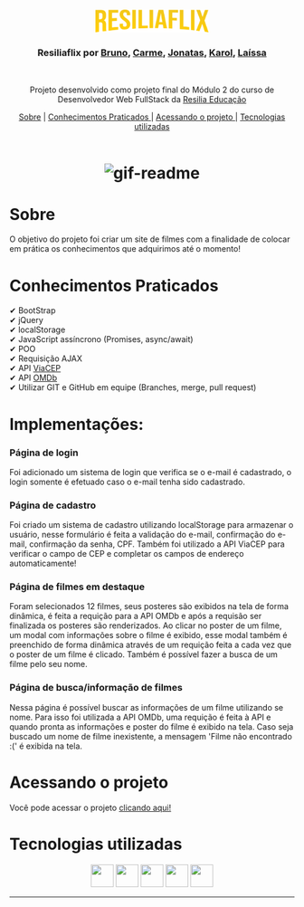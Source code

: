 <br />
<p align="center">
    <img src="./src/img/logo.png" alt="Logo" width="200">

  <h3 align="center">Resiliaflix por <a href="https://www.linkedin.com/in/bruno-andreotti-9384411b4/">Bruno</a>, <a href="https://www.linkedin.com/in/carme-fernandes-30997928/">Carme</a>, <a href="https://www.linkedin.com/in/jonatastalves/">Jonatas</a>, <a href="https://github.com/kaarolfelix">Karol</a>, <a href="https://www.linkedin.com/in/la%C3%ADssa-fernandes-21209016b/">Laíssa</a></h3>
 <br />
  <p align="center">
     Projeto desenvolvido como projeto final do Módulo 2 do curso de Desenvolvedor Web FullStack da <a class="credits" href="https://www.resilia.com.br" target="_blank">Resilia Educação</a>
      <p align="center">
  <a href="#sobre">Sobre</a> |
  <a href="#conhecimentos-praticados"> Conhecimentos Praticados </a> |
  <a href="#acessando-o-projeto"> Acessando o projeto </a> |  
  <a href="#tecnologias-utilizadas"> Tecnologias utilizadas </a>      
       <br />
    <br />
    <h1 align="center">
    <img src="./src/img/Animação.gif" width='1000' alt="gif-readme">
 </h1>
  </p>
</p>

# Sobre

O objetivo do projeto foi criar um site de filmes com a finalidade de colocar em prática os conhecimentos que adquirimos até o momento!

# Conhecimentos Praticados

✔ BootStrap <br>
✔ jQuery <br>
✔ localStorage <br>
✔ JavaScript assíncrono (Promises, async/await) <br>
✔ POO <br>
✔ Requisição AJAX <br>
✔ API <a href="https://viacep.com.br/">ViaCEP</a> <br>
✔ API <a href="http://www.omdbapi.com/">OMDb</a> <br>
✔ Utilizar GIT e GitHub em equipe (Branches, merge, pull request)  <br>


# Implementações:

### Página de login

Foi adicionado um sistema de login que verifica se o e-mail é cadastrado, o login somente é efetuado caso o e-mail tenha sido cadastrado.

### Página de cadastro

Foi criado um sistema de cadastro utilizando localStorage para armazenar o usuário, nesse formulário é feita a validação do e-mail, confirmação do e-mail, confirmação da senha, CPF. Também foi utilizado a API ViaCEP para verificar o campo de CEP e completar os campos de endereço automaticamente!

### Página de filmes em destaque

Foram selecionados 12 filmes, seus posteres são exibidos na tela de forma dinâmica, é feita a requição para a API OMDb e após a requisão ser finalizada os posteres são renderizados.
Ao clicar no poster de um filme, um modal com informações sobre o filme é exibido, esse modal também é preenchido de forma dinâmica através de um requição feita a cada vez que o poster de um filme é clicado.
Também é possível fazer a busca de um filme pelo seu nome.

### Página de busca/informação de filmes

Nessa página é possível buscar as informações de um filme utilizando se nome.
Para isso foi utilizada a API OMDb, uma requição é feita à API e quando pronta as informações e poster do filme é exibido na tela.
Caso seja buscado um nome de filme inexistente, a mensagem 'Filme não encontrado :(' é exibida na tela.


# Acessando o projeto

Você pode acessar o projeto <a href="https://brunoandreotti.github.io/ResiliaFlix/"> clicando aqui! </a>

# Tecnologias utilizadas

<p align="center">
<img src="https://cdn.jsdelivr.net/gh/devicons/devicon/icons/html5/html5-original.svg" height="40" width="40" /> <img src="https://cdn.jsdelivr.net/gh/devicons/devicon/icons/css3/css3-original.svg" height="40" width="40" /> <img src="https://cdn.jsdelivr.net/gh/devicons/devicon/icons/javascript/javascript-plain.svg" height="40" width="40" /> <a href='https://getbootstrap.com/'><img src="https://cdn.jsdelivr.net/gh/devicons/devicon/icons/bootstrap/bootstrap-plain-wordmark.svg" height="40" width="40" /></a> <a href='https://jquery.com/'><img src="https://cdn.jsdelivr.net/gh/devicons/devicon/icons/jquery/jquery-plain-wordmark.svg" height="40" width="40" /></a>

</p>

---


